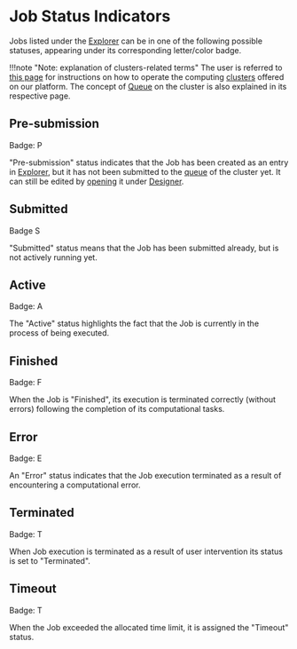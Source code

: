 # Job Status Indicators

Jobs listed under the [Explorer](ui/explorer.md) can be in one of the following possible statuses, appearing under its corresponding letter/color badge.

!!!note "Note: explanation of clusters-related terms"
    The user is referred to [this page](../infrastructure/compute-settings/ui.md) for instructions on how to operate the computing [clusters](../infrastructure/clusters/overview.md) offered on our platform. The concept of [Queue](../infrastructure/resource/queues.md) on the  cluster is also explained in its respective page.

## Pre-submission

Badge: <span class="btn badge b-info border-50">P</span>

"Pre-submission" status indicates that the Job has been created as an entry in [Explorer](ui/explorer.md), but it has not been submitted to the [queue](../infrastructure/resource/queues.md) of the cluster yet. It can still be edited by [opening](../entities-general/actions/open-edit.md) it under [Designer](../jobs-designer/overview.md).

## Submitted 

 Badge <span class="btn badge b-primary border-50">S</span>
 
 "Submitted" status means that the Job has been submitted already, but is not actively running yet.

## Active

Badge: <span class="btn badge b-warning border-50">A</span>

The "Active" status highlights the fact that the Job is currently in the process of being executed.

## Finished

Badge: <span class="btn badge b-success border-50">F</span>

When the Job is "Finished", its execution is terminated correctly (without errors) following the completion of its computational tasks.

## Error

Badge: <span class="btn badge b-danger border-50">E</span>

An "Error" status indicates that the Job execution terminated as a result of encountering a computational error.

## Terminated

Badge: <span class="btn badge b-default border-50">T</span>

When Job execution is terminated as a result of user intervention its status is set to "Terminated".

## Timeout

Badge: <span class="btn badge b-black border-50">T</span>

When the Job exceeded the allocated time limit, it is assigned the "Timeout" status.
